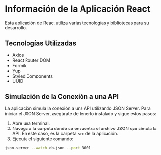 # Información de la Aplicación React

Esta aplicación de React utiliza varias tecnologías y bibliotecas para su desarrollo.

## Tecnologías Utilizadas

- Axios
- React Router DOM
- Formik
- Yup
- Styled Components
- UUID

## Simulación de la Conexión a una API

La aplicación simula la conexión a una API utilizando JSON Server. Para iniciar el JSON Server, asegúrate de tenerlo instalado y sigue estos pasos:

1. Abre una terminal.
2. Navega a la carpeta donde se encuentra el archivo JSON que simula la API. En este caso, es la carpeta `src` de la aplicación.
3. Ejecuta el siguiente comando:

```bash
json-server --watch db.json --port 3001
